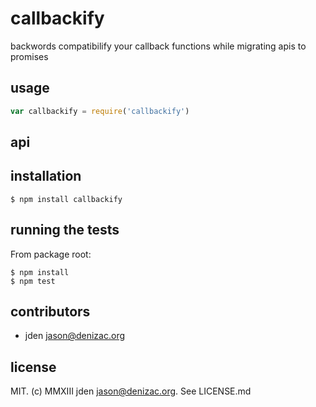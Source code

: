 # callbackify
backwords compatibilify your callback functions while migrating apis to promises

## usage
```js
var callbackify = require('callbackify')
```


## api


## installation

    $ npm install callbackify


## running the tests

From package root:

    $ npm install
    $ npm test


## contributors

- jden <jason@denizac.org>


## license

MIT. (c) MMXIII jden <jason@denizac.org>. See LICENSE.md
